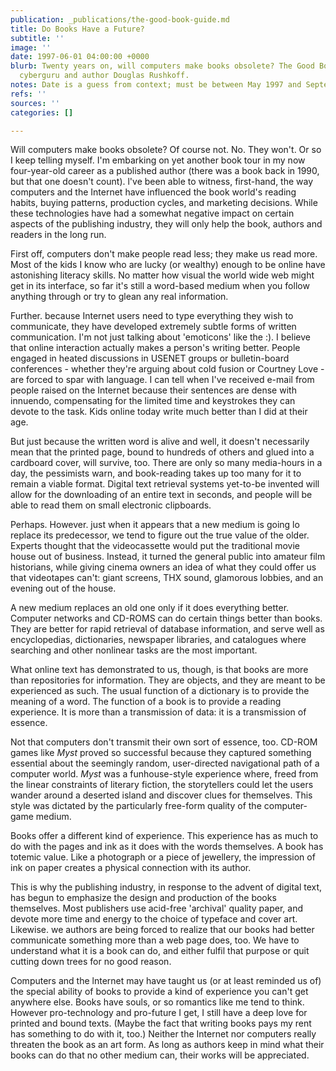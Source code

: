 ```yaml
---
publication: _publications/the-good-book-guide.md
title: Do Books Have a Future?
subtitle: ''
image: ''
date: 1997-06-01 04:00:00 +0000
blurb: Twenty years on, will computers make books obsolete? The Good Book Guide asked
  cyberguru and author Douglas Rushkoff.
notes: Date is a guess from context; must be between May 1997 and September 1997
refs: ''
sources: ''
categories: []

---
```

Will computers make books obsolete? Of course not. No. They won't. Or so I keep telling myself. I'm embarking on yet another book tour in my now four-year-old career as a published author (there was a book back in 1990, but that one doesn't count). l've been able to witness, first-hand, the way computers and the Internet have influenced the book world's reading habits, buying patterns, production cycles, and marketing decisions. While these technologies have had a somewhat negative impact on certain aspects of the publishing industry, they will only help the book, authors and readers in the long run.

First off, computers don't make people read less; they make us read more. Most of the kids I know who are lucky (or wealthy) enough to be online have astonishing literacy skills. No matter how visual the world wide web might get in its interface, so far it's still a word-based medium when you follow anything through or try to glean any real information.

Further. because Internet users need to type everything they wish to communicate, they have developed extremely subtle forms of written communication. I'm not just talking about 'emoticons' like the :). I believe that online interaction actually makes a person's writing better. People engaged in heated discussions in USENET groups or bulletin-board conferences - whether they're arguing about cold fusion or Courtney Love - are forced to spar with language. I can tell when I've received e-mail from people raised on the Internet because their sentences are dense with innuendo, compensating for the limited time and keystrokes they can devote to the task. Kids online today write much better than I did at their age.

But just because the written word is alive and well, it doesn't necessarily mean that the printed page, bound to hundreds of others and glued into a cardboard cover, will survive, too. There are only so many media-hours in a day, the pessimists warn, and book-reading takes up too many for it to remain a viable format. Digital text retrieval systems yet-to-be invented will allow for the downloading of an entire text in seconds, and people will be able to read them on small electronic clipboards.

Perhaps. However. just when it appears that a new medium is going lo replace its predecessor, we tend to figure out the true value of the older. Experts thought that the videocassette would put the traditional movie house out of business. Instead, it turned the general public into amateur film historians, while giving cinema owners an idea of what they could offer us that videotapes can't: giant screens, THX sound, glamorous lobbies, and an evening out of the house.

A new medium replaces an old one only if it does everything better. Computer networks and CD-ROMS can do certain things better than books. They are better for rapid retrieval of database information, and serve well as encyclopedias, dictionaries, newspaper libraries, and catalogues where searching and other nonlinear tasks are the most important.

What online text has demonstrated to us, though, is that books are more than repositories for information. They are objects, and they are meant to be experienced as such. The usual function of a dictionary is to provide the meaning of a word. The function of a book is to provide a reading experience. It is more than a transmission of data: it is a transmission of essence.

Not that computers don't transmit their own sort of essence, too. CD-ROM games like _Myst_ proved so successful because they captured something essential about the seemingly random, user-directed navigational path of a computer world. _Myst_ was a funhouse-style experience where, freed from the linear constraints of literary fiction, the storytellers could let the users wander around a deserted island and discover clues for themselves. This style was dictated by the particularly free-form quality of the computer-game medium.

Books offer a different kind of experience. This experience has as much to do with the pages and ink as it does with the words themselves. A book has totemic value. Like a photograph or a piece of jewellery, the impression of ink on paper creates a physical connection with its author.

This is why the publishing industry, in response to the advent of digital text, has begun to emphasize the design and production of the books themselves. Most publishers use acid-free 'archival' quality paper, and devote more time and energy to the choice of typeface and cover art. Likewise. we authors are being forced to realize that our books had better communicate something more than a web page does, too. We have to understand what it is a book can do, and either fulfil that purpose or quit cutting down trees for no good reason.

Computers and the lnternet may have taught us (or at least reminded us of) the special ability of books to provide a kind of experience you can't get anywhere else. Books have souls, or so romantics like me tend to think. However pro-technology and pro-future I get, I still have a deep love for printed and bound texts. (Maybe the fact that writing books pays my rent has something to do with it, too.) Neither the Internet nor computers really threaten the book as an art form. As long as authors keep in mind what their books can do that no other medium can, their works will be appreciated.